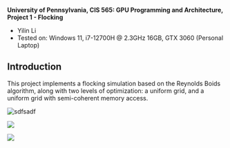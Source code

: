 **University of Pennsylvania, CIS 565: GPU Programming and Architecture,
Project 1 - Flocking**

* Yilin Li 
* Tested on: Windows 11, i7-12700H @ 2.3GHz 16GB, GTX 3060 (Personal Laptop)

## Introduction
This project implements a flocking simulation based on the Reynolds Boids algorithm, along with two levels of optimization: a uniform grid, and a uniform grid with semi-coherent memory access.

![sdfsadf](images/Unifrom_20000boids.gif)

![](images/Unifrom_60000boids.gif)

![](images/Unifrom_100000boids.gif)

